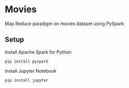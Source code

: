 # Movies
Map Reduce paradigm on movies dataset using PySpark

## Setup
Install Apache Spark for Python

```pip install pyspark```

Install Jupyter Notebook

```pip install jupyter```


